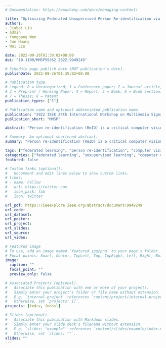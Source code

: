 ```yaml
---
# Documentation: https://wowchemy.com/docs/managing-content/

title: "Optimizing Federated Unsupervised Person Re-identification via Camera-aware Clustering"
authors: 
- Jiabei Liu
- admin
- Yonggang Wen
- Jun Huang
- Wei Lin

date: 2022-09-26T01:39:02+08:00
doi: "10.1109/MMSP55362.2022.9949249"

# Schedule page publish date (NOT publication's date).
publishDate: 2022-09-26T01:39:02+08:00

# Publication type.
# Legend: 0 = Uncategorized; 1 = Conference paper; 2 = Journal article;
# 3 = Preprint / Working Paper; 4 = Report; 5 = Book; 6 = Book section;
# 7 = Thesis; 8 = Patent
publication_types: ["1"]

# Publication name and optional abbreviated publication name.
publication: "2022 IEEE 24th International Workshop on Multimedia Signal Processing (MMSP'22)"
publication_short: "MMSP"

abstract: "Person re-identification (ReID) is a critical computer vision problem which identifies individuals from non-overlapping cameras. Many recent works on person ReID achieve remarkable performance by extracting features from large amounts of data using deep neural networks. However, the growing awareness of privacy concerns limits the development of person ReID. Prior studies employ federated person ReID to learn from decentralized edges without sharing raw data, but they overlook the variation of identities in different camera views. Concerning this issue, we propose a federated unsupervised person ReID (FedUCA) that leverages camera information to improve learning from decentralized unlabeled data. Specifically, FedUCA jointly learns person ReID models by transmitting training updates instead of raw data. We generate pseudo-labels for unlabeled local datasets on edges by clustering them into multiple groups according to different cameras. We then introduce contrastive learning with an intra-camera loss and an inter-camera loss to enhance the discrimination ability. In extensive experiments on eight person ReID datasets, our proposed approach significantly outperforms the state-of-the-art federated learning based method. It improves performance by 6% to 32% on these datasets, and notably by over 25 % on large datasets. We hope this paper will shed light on optimizing federated learning across a broader range of multimedia applications."

# Summary. An optional shortened abstract.
summary: "Person re-identification (ReID) is a critical computer vision problem which identifies individuals from non-overlapping cameras. Many recent works on person ReID achieve remarkable performance by extracting features from large amounts of data using deep neural networks. However, the growing awareness of privacy concerns limits the development of person ReID. Prior studies employ federated person ReID to learn from decentralized edges without sharing raw data, but they overlook the variation of identities in different camera views. Concerning this issue, we propose a federated unsupervised person ReID (FedUCA) that leverages camera information to improve learning from decentralized unlabeled data. Specifically, FedUCA jointly learns person ReID models by transmitting training updates instead of raw data. We generate pseudo-labels for unlabeled local datasets on edges by clustering them into multiple groups according to different cameras. We then introduce contrastive learning with an intra-camera loss and an inter-camera loss to enhance the discrimination ability. In extensive experiments on eight person ReID datasets, our proposed approach significantly outperforms the state-of-the-art federated learning based method. It improves performance by 6% to 32% on these datasets, and notably by over 25 % on large datasets. We hope this paper will shed light on optimizing federated learning across a broader range of multimedia applications."

tags: ["federated learning", "person re-identification", "computer vision"]
categories: ["federated learning", "unsupervised learning", "computer vision"]
featured: false

# Custom links (optional).
#   Uncomment and edit lines below to show custom links.
# links:
# - name: Follow
#   url: https://twitter.com
#   icon_pack: fab
#   icon: twitter

url_pdf: https://ieeexplore.ieee.org/abstract/document/9949249
url_code:
url_dataset:
url_poster:
url_project:
url_slides:
url_source:
url_video:

# Featured image
# To use, add an image named `featured.jpg/png` to your page's folder. 
# Focal points: Smart, Center, TopLeft, Top, TopRight, Left, Right, BottomLeft, Bottom, BottomRight.
image:
  caption: ""
  focal_point: ""
  preview_only: false

# Associated Projects (optional).
#   Associate this publication with one or more of your projects.
#   Simply enter your project's folder or file name without extension.
#   E.g. `internal-project` references `content/project/internal-project/index.md`.
#   Otherwise, set `projects: []`.
projects: [fedcv, fedssl]

# Slides (optional).
#   Associate this publication with Markdown slides.
#   Simply enter your slide deck's filename without extension.
#   E.g. `slides: "example"` references `content/slides/example/index.md`.
#   Otherwise, set `slides: ""`.
slides: ""
---
```

